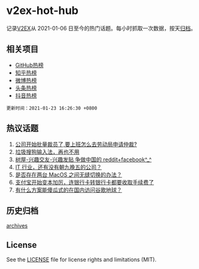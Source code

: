 # v2ex-hot-hub

 记录[V2EX](https://www.v2ex.com/)从 2021-01-06 日至今的热门话题。每小时抓取一次数据，按天[归档](archives)。
 
 ## 相关项目

- [GitHub热榜](https://github.com/lonnyzhang423/github-hot-hub)
- [知乎热榜](https://github.com/lonnyzhang423/zhihu-hot-hub)
- [微博热榜](https://github.com/lonnyzhang423/weibo-hot-hub)
- [头条热榜](https://github.com/lonnyzhang423/toutiao-hot-hub)
- [抖音热榜](https://github.com/lonnyzhang423/douyin-hot-hub)


 `更新时间：2021-01-23 16:26:30 +0800`

## 热议话题

1. [公司开始批量裁员了,要上班怎么去劳动局申请仲裁?](https://www.v2ex.com/t/747473)
1. [垃圾搜狗输入法，再也不用](https://www.v2ex.com/t/747566)
1. [树屋-兴趣交友-兴趣发贴 争做中国的 reddit+facebook^_^](https://www.v2ex.com/t/747484)
1. [IT 行业，还有没有朝九晚五的公司？](https://www.v2ex.com/t/747498)
1. [是否存在两台 MacOS 之间无缝切换的办法？](https://www.v2ex.com/t/747559)
1. [支付宝开始变本加厉，连银行卡转银行卡都要收取手续费了](https://www.v2ex.com/t/747601)
1. [有什么方案能傻瓜式的在国内访问谷歌地球？](https://www.v2ex.com/t/747562)

## 历史归档

[archives](archives)

## License

See the [LICENSE](LICENSE) file for license rights and limitations (MIT).
